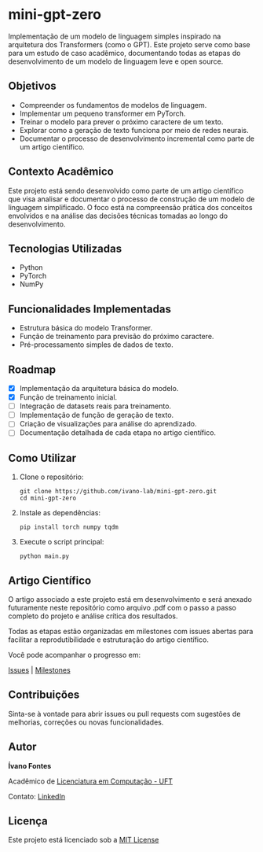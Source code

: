 # mini-gpt-zero

Implementação de um modelo de linguagem simples inspirado na arquitetura dos Transformers (como o GPT). Este projeto serve como base para um estudo de caso acadêmico, documentando todas as etapas do desenvolvimento de um modelo de linguagem leve e open source.

## Objetivos

- Compreender os fundamentos de modelos de linguagem.
- Implementar um pequeno transformer em PyTorch.
- Treinar o modelo para prever o próximo caractere de um texto.
- Explorar como a geração de texto funciona por meio de redes neurais.
- Documentar o processo de desenvolvimento incremental como parte de um artigo científico.

## Contexto Acadêmico

Este projeto está sendo desenvolvido como parte de um artigo científico que visa analisar e documentar o processo de construção de um modelo de linguagem simplificado. O foco está na compreensão prática dos conceitos envolvidos e na análise das decisões técnicas tomadas ao longo do desenvolvimento.

## Tecnologias Utilizadas

- Python
- PyTorch
- NumPy

## Funcionalidades Implementadas

- Estrutura básica do modelo Transformer.
- Função de treinamento para previsão do próximo caractere.
- Pré-processamento simples de dados de texto.

## Roadmap

- [x] Implementação da arquitetura básica do modelo.
- [x] Função de treinamento inicial.
- [ ] Integração de datasets reais para treinamento.
- [ ] Implementação de função de geração de texto.
- [ ] Criação de visualizações para análise do aprendizado.
- [ ] Documentação detalhada de cada etapa no artigo científico.

##  Como Utilizar

1. Clone o repositório:

   ```
   git clone https://github.com/ivano-lab/mini-gpt-zero.git
   cd mini-gpt-zero
   ```

2. Instale as dependências:

   ```
   pip install torch numpy tqdm
   ```

3. Execute o script principal:

   ```
   python main.py
   ```

## Artigo Científico

O artigo associado a este projeto está em desenvolvimento e será anexado futuramente neste repositório como arquivo .pdf com o passo a passo completo do projeto e análise crítica dos resultados.

Todas as etapas estão organizadas em milestones com issues abertas para facilitar a reprodutibilidade e estruturação do artigo científico.

Você pode acompanhar o progresso em:

[Issues](https://github.com/ivano-lab/mini-gpt-zero/issues) | [Milestones](https://github.com/ivano-lab/mini-gpt-zero/milestones) 


## Contribuições

Sinta-se à vontade para abrir issues ou pull requests com sugestões de melhorias, correções ou novas funcionalidades.

## Autor

**Ívano Fontes**

Acadêmico de <a href="https://sites.uft.edu.br/uab/index.php/graduacao/301-licenciatura-em-computacao" target="_blank"> Licenciatura em Computação - UFT</a> 

Contato: <a href="https://www.linkedin.com/in/%C3%ADvano-fontes/" target="_blank">LinkedIn</a>

## Licença

Este projeto está licenciado sob a [MIT License](https://github.com/ivano-lab/mini-gpt-zero/blob/main/LICENSE)


